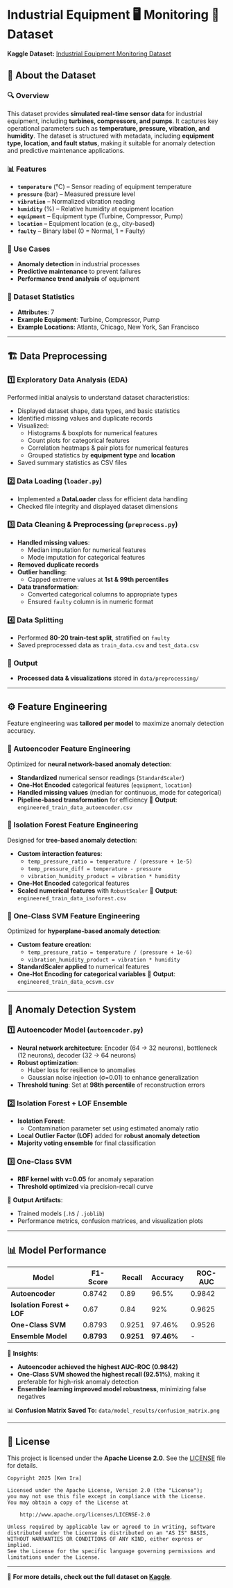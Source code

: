 # Industrial Equipment 🖥️ Monitoring 🤲 Dataset

**Kaggle Dataset:** [Industrial Equipment Monitoring Dataset](https://www.kaggle.com/datasets/dnkumars/industrial-equipment-monitoring-dataset)

## 📂 About the Dataset

### 🔍 Overview
This dataset provides **simulated real-time sensor data** for industrial equipment, including **turbines, compressors, and pumps**. It captures key operational parameters such as **temperature, pressure, vibration, and humidity**. The dataset is structured with metadata, including **equipment type, location, and fault status**, making it suitable for anomaly detection and predictive maintenance applications.

### 📊 Features
- **`temperature`** (°C) – Sensor reading of equipment temperature
- **`pressure`** (bar) – Measured pressure level
- **`vibration`** – Normalized vibration reading
- **`humidity`** (%) – Relative humidity at equipment location
- **`equipment`** – Equipment type (Turbine, Compressor, Pump)
- **`location`** – Equipment location (e.g., city-based)
- **`faulty`** – Binary label (0 = Normal, 1 = Faulty)

### 🚀 Use Cases
- **Anomaly detection** in industrial processes
- **Predictive maintenance** to prevent failures
- **Performance trend analysis** of equipment

### 🔢 Dataset Statistics
- **Attributes**: 7
- **Example Equipment**: Turbine, Compressor, Pump
- **Example Locations**: Atlanta, Chicago, New York, San Francisco

---

## 🏗️ Data Preprocessing

### 1️⃣ Exploratory Data Analysis (EDA)
Performed initial analysis to understand dataset characteristics:
- Displayed dataset shape, data types, and basic statistics
- Identified missing values and duplicate records
- Visualized:
  - Histograms & boxplots for numerical features
  - Count plots for categorical features
  - Correlation heatmaps & pair plots for numerical features
  - Grouped statistics by **equipment type** and **location**
- Saved summary statistics as CSV files

### 2️⃣ Data Loading (`loader.py`)
- Implemented a **DataLoader** class for efficient data handling
- Checked file integrity and displayed dataset dimensions

### 3️⃣ Data Cleaning & Preprocessing (`preprocess.py`)
- **Handled missing values**:
  - Median imputation for numerical features
  - Mode imputation for categorical features
- **Removed duplicate records**
- **Outlier handling**:
  - Capped extreme values at **1st & 99th percentiles**
- **Data transformation**:
  - Converted categorical columns to appropriate types
  - Ensured `faulty` column is in numeric format

### 4️⃣ Data Splitting
- Performed **80-20 train-test split**, stratified on `faulty`
- Saved preprocessed data as `train_data.csv` and `test_data.csv`

### 📁 Output
- **Processed data & visualizations** stored in `data/preprocessing/`

---

## ⚙️ Feature Engineering
Feature engineering was **tailored per model** to maximize anomaly detection accuracy.

### 🔹 Autoencoder Feature Engineering
Optimized for **neural network-based anomaly detection**:
- **Standardized** numerical sensor readings (`StandardScaler`)
- **One-Hot Encoded** categorical features (`equipment`, `location`)
- **Handled missing values** (median for continuous, mode for categorical)
- **Pipeline-based transformation** for efficiency
📌 **Output**: `engineered_train_data_autoencoder.csv`

### 🔹 Isolation Forest Feature Engineering
Designed for **tree-based anomaly detection**:
- **Custom interaction features**:
  - `temp_pressure_ratio = temperature / (pressure + 1e-5)`
  - `temp_pressure_diff = temperature - pressure`
  - `vibration_humidity_product = vibration * humidity`
- **One-Hot Encoded** categorical features
- **Scaled numerical features** with `RobustScaler`
📌 **Output**: `engineered_train_data_isoforest.csv`

### 🔹 One-Class SVM Feature Engineering
Optimized for **hyperplane-based anomaly detection**:
- **Custom feature creation**:
  - `temp_pressure_ratio = temperature / (pressure + 1e-6)`
  - `vibration_humidity_product = vibration * humidity`
- **StandardScaler applied** to numerical features
- **One-Hot Encoding for categorical variables**
📌 **Output**: `engineered_train_data_ocsvm.csv`

---

## 🤖 Anomaly Detection System

### 1️⃣ Autoencoder Model (`autoencoder.py`)
- **Neural network architecture**: Encoder (64 → 32 neurons), bottleneck (12 neurons), decoder (32 → 64 neurons)
- **Robust optimization**:
  - Huber loss for resilience to anomalies
  - Gaussian noise injection (σ=0.01) to enhance generalization
- **Threshold tuning**: Set at **98th percentile** of reconstruction errors

### 2️⃣ Isolation Forest + LOF Ensemble
- **Isolation Forest**:
  - Contamination parameter set using estimated anomaly ratio
- **Local Outlier Factor (LOF)** added for **robust anomaly detection**
- **Majority voting ensemble** for final classification

### 3️⃣ One-Class SVM
- **RBF kernel with ν=0.05** for anomaly separation
- **Threshold optimized** via precision-recall curve

📌 **Output Artifacts**:
- Trained models (`.h5` / `.joblib`)
- Performance metrics, confusion matrices, and visualization plots

---

## 📊 Model Performance

| Model                    | F1-Score | Recall | Accuracy | ROC-AUC |
|--------------------------|----------|--------|----------|---------|
| **Autoencoder**         | 0.8742   | 0.89   | 96.5%    | 0.9842  |
| **Isolation Forest + LOF** | 0.67     | 0.84   | 92%      | 0.9625  |
| **One-Class SVM**       | 0.8793   | 0.9251 | 97.46%   | 0.9526  |
| **Ensemble Model**      | **0.8793** | **0.9251** | **97.46%** | - |

📌 **Insights**:
- **Autoencoder achieved the highest AUC-ROC (0.9842)**
- **One-Class SVM showed the highest recall (92.51%)**, making it preferable for high-risk anomaly detection
- **Ensemble learning improved model robustness**, minimizing false negatives

📊 **Confusion Matrix Saved To:** `data/model_results/confusion_matrix.png`

---

## 📝 License

This project is licensed under the **Apache License 2.0**. See the [LICENSE](LICENSE) file for details.

```
Copyright 2025 [Ken Ira]

Licensed under the Apache License, Version 2.0 (the "License");
you may not use this file except in compliance with the License.
You may obtain a copy of the License at

    http://www.apache.org/licenses/LICENSE-2.0

Unless required by applicable law or agreed to in writing, software
distributed under the License is distributed on an "AS IS" BASIS,
WITHOUT WARRANTIES OR CONDITIONS OF ANY KIND, either express or implied.
See the License for the specific language governing permissions and
limitations under the License.
```

---

🚀 **For more details, check out the full dataset on [Kaggle](https://www.kaggle.com/datasets/dnkumars/industrial-equipment-monitoring-dataset)**.